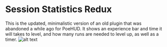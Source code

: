 # Session Statistics Redux

This is the updated, minimalistic version of an old plugin that was abandoned a while ago for PoeHUD. It shows an experience bar and time it will takes to level, and how many runs are needed to level up, as well as a timer.
![alt text](https://i.imgur.com/y67BTwY.jpg)
